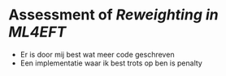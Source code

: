 # Assessment of *Reweighting in ML4EFT*
- Er is door mij best wat meer code geschreven 
- Een implementatie waar ik best trots op ben is penalty